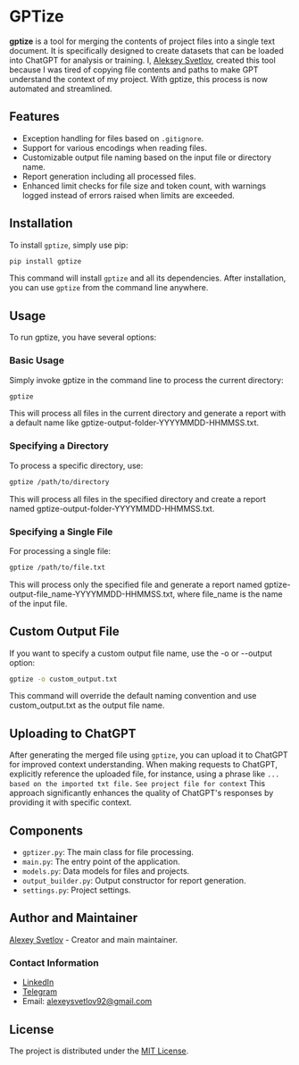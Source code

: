 # GPTize

**gptize** is a tool for merging the contents of project files into a single text document. It is specifically designed to create datasets that can be loaded into ChatGPT for analysis or training. I, [Aleksey Svetlov](https://www.linkedin.com/in/svetlovtech/), created this tool because I was tired of copying file contents and paths to make GPT understand the context of my project. With gptize, this process is now automated and streamlined.

## Features
- Exception handling for files based on `.gitignore`.
- Support for various encodings when reading files.
- Customizable output file naming based on the input file or directory name.
- Report generation including all processed files.
- Enhanced limit checks for file size and token count, with warnings logged instead of errors raised when limits are exceeded.

## Installation
To install `gptize`, simply use pip:

```bash
pip install gptize
```

This command will install `gptize` and all its dependencies. After installation, you can use `gptize` from the command line anywhere.

## Usage
To run gptize, you have several options:

### Basic Usage
Simply invoke gptize in the command line to process the current directory:
```bash
gptize
```
This will process all files in the current directory and generate a report with a default name like gptize-output-folder-YYYYMMDD-HHMMSS.txt.

### Specifying a Directory
To process a specific directory, use:
```bash
gptize /path/to/directory
```
This will process all files in the specified directory and create a report named gptize-output-folder-YYYYMMDD-HHMMSS.txt.

### Specifying a Single File
For processing a single file:
```bash
gptize /path/to/file.txt
```
This will process only the specified file and generate a report named gptize-output-file_name-YYYYMMDD-HHMMSS.txt, where file_name is the name of the input file.

## Custom Output File
If you want to specify a custom output file name, use the -o or --output option:
```bash
gptize -o custom_output.txt
```
This command will override the default naming convention and use custom_output.txt as the output file name.

## Uploading to ChatGPT
After generating the merged file using `gptize`, you can upload it to ChatGPT for improved context understanding. When making requests to ChatGPT, explicitly reference the uploaded file, for instance, using a phrase like `... based on the imported txt file.` `See project file for context` This approach significantly enhances the quality of ChatGPT's responses by providing it with specific context.

## Components
- `gptizer.py`: The main class for file processing.
- `main.py`: The entry point of the application.
- `models.py`: Data models for files and projects.
- `output_builder.py`: Output constructor for report generation.
- `settings.py`: Project settings.

## Author and Maintainer
[Alexey Svetlov](https://www.linkedin.com/in/svetlovtech/) - Creator and main maintainer.

### Contact Information
- [LinkedIn](https://www.linkedin.com/in/svetlovtech/)
- [Telegram](https://t.me/SvetlovTech)
- Email: alexeysvetlov92@gmail.com

## License
The project is distributed under the [MIT License](LICENSE).
